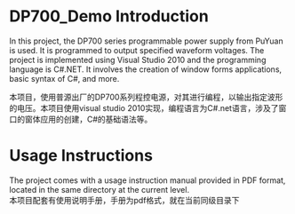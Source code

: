 # DP700_Demo Introduction
In this project, the DP700 series programmable power supply from PuYuan is used. It is programmed to output specified waveform voltages. The project is implemented using Visual Studio 2010 and the programming language is C#.NET. It involves the creation of window forms applications, basic syntax of C#, and more.  

本项目，使用普源出厂的DP700系列程控电源，对其进行编程，以输出指定波形的电压。本项目使用visual studio 2010实现，编程语言为C#.net语言，涉及了窗口的窗体应用的创建，C#的基础语法等。  
# Usage Instructions  
The project comes with a usage instruction manual provided in PDF format, located in the same directory at the current level.  
本项目配套有使用说明手册，手册为pdf格式，就在当前同级目录下
